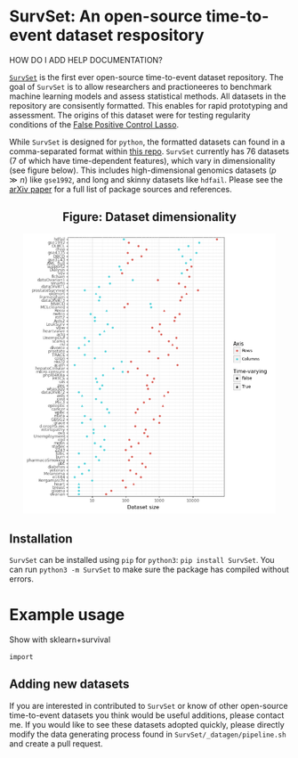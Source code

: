 # SurvSet: An open-source time-to-event dataset respository

HOW DO I ADD HELP DOCUMENTATION?

[`SurvSet`]() is the first ever open-source time-to-event dataset repository. The goal of `SurvSet` is to allow researchers and practioneeres to benchmark machine learning models and assess statistical methods. All datasets in the repository are consisently formatted. This enables for rapid prototyping and assessment. The origins of this dataset were for testing regularity conditions of the [False Positive Control Lasso](https://arxiv.org/abs/1903.12584).

While `SurvSet` is designed for `python`, the formatted datasets can found in a comma-separated format within [this repo](https://github.com/ErikinBC/SurvSet/tree/main/SurvSet/_datagen/output). `SurvSet` currently has 76 datasets (7 of which have time-dependent features), which vary in dimensionality (see figure below). This includes high-dimensional genomics datasets ($p \gg n$) like `gse1992`, and long and skinny datasets like `hdfail`. Please see the [arXiv paper]() for a full list of package sources and references.

<center><h2><b>Figure: Dataset dimensionality </b></h2></center>
<center><p><img src="SurvSet/_datagen/figures/gg_ds.png" width="90%"></p></center>

## Installation

`SurvSet` can be installed using `pip` for `python3`: `pip install SurvSet`. You can run `python3 -m SurvSet` to make sure the package has compiled without errors.

# Example usage

Show with sklearn+survival

```
import 
```


## Adding new datasets

If you are interested in contributed to `SurvSet` or know of other open-source time-to-event datasets you think would be useful additions, please contact me. If you would like to see these datasets adopted quickly, please directly modify the data generating process found in `SurvSet/_datagen/pipeline.sh` and create a pull request. 